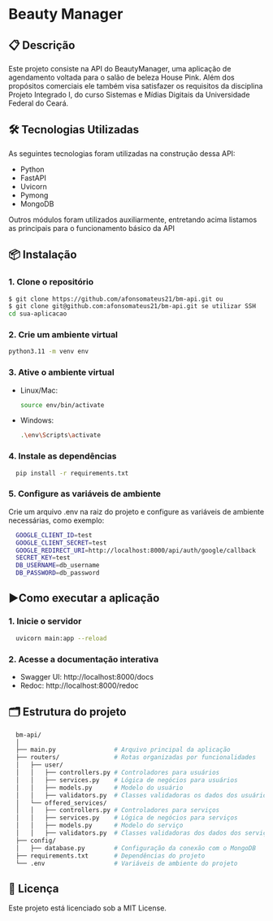 # Beauty Manager
## 📋 Descrição
Este projeto consiste na API do BeautyManager, uma aplicação de agendamento voltada para o salão de beleza House Pink. 
Além dos propósitos comerciais ele também visa satisfazer os requisitos da disciplina Projeto Integrado I, do curso Sistemas e Mídias Digitais da Universidade Federal do Ceará.

## 🛠️ Tecnologias Utilizadas
As seguintes tecnologias foram utilizadas na construção dessa API:
<ul>
  <li>Python</li>
  <li>FastAPI</li>
  <li>Uvicorn</li>
  <li>Pymong</li>
  <li>MongoDB</li>
</ul>

Outros módulos foram utilizados auxiliarmente, entretando acima listamos as principais para o funcionamento básico da API

## 📦 Instalação
### 1. **Clone o repositório**
```bash
$ git clone https://github.com/afonsomateus21/bm-api.git ou
$ git clone git@github.com:afonsomateus21/bm-api.git se utilizar SSH
cd sua-aplicacao
```

### 2. **Crie um ambiente virtual**
```bash
python3.11 -m venv env
```

### 3. **Ative o ambiente virtual**
- Linux/Mac:
  ```bash
  source env/bin/activate
  ```

- Windows:
  ```bash
  .\env\Scripts\activate
  ```

### 4. **Instale as dependências**
```bash
  pip install -r requirements.txt
```

### 5. **Configure as variáveis de ambiente**
Crie um arquivo .env na raiz do projeto e configure as variáveis de ambiente necessárias, como exemplo:
```bash
  GOOGLE_CLIENT_ID=test
  GOOGLE_CLIENT_SECRET=test
  GOOGLE_REDIRECT_URI=http://localhost:8000/api/auth/google/callback
  SECRET_KEY=test
  DB_USERNAME=db_username
  DB_PASSWORD=db_password
```

## ▶️Como executar a aplicação
### 1. Inicie o servidor
```bash
  uvicorn main:app --reload
``` 

### 2. Acesse a documentação interativa
- Swagger UI: http://localhost:8000/docs
- Redoc: http://localhost:8000/redoc

## 🗂️ Estrutura do projeto
```bash
  bm-api/
  │
  ├── main.py                # Arquivo principal da aplicação
  ├── routers/               # Rotas organizadas por funcionalidades
  │   ├── user/
  │   │   ├── controllers.py # Controladores para usuários
  │   │   ├── services.py    # Lógica de negócios para usuários
  │   │   ├── models.py      # Modelo do usuário
  │   │   ├── validators.py  # Classes validadoras os dados dos usuários
  │   └── offered_services/
  │   │   ├── controllers.py # Controladores para serviços
  │   │   ├── services.py    # Lógica de negócios para serviços
  │   │   ├── models.py      # Modelo do serviço
  │   │   ├── validators.py  # Classes validadoras dos dados dos serviços
  ├── config/
  │   ├── database.py        # Configuração da conexão com o MongoDB
  ├── requirements.txt       # Dependências do projeto
  └── .env                   # Variáveis de ambiente do projeto
```

## 📝 Licença
Este projeto está licenciado sob a MIT License.